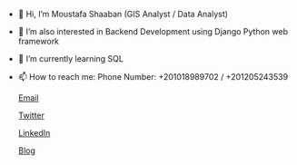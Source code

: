 - 👋 Hi, I’m Moustafa Shaaban (GIS Analyst / Data Analyst)
- 👀 I’m also interested in Backend Development using Django Python web framework
- 🌱 I’m currently learning SQL 

- 📫 How to reach me:
  Phone Number: +201018989702 / +201205243539

  [Email](Moustafa-Shaaban@outlook.com)
  
  [Twitter](twitter.com/_MoustafaShaban)
  
  [LinkedIn](https://www.linkedin.com/in/moustafashaaban/)
  
  [Blog](https://gis-tutorials.readthedocs.io/en/latest/)

